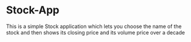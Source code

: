 # Stock-App
This is a simple Stock application which lets you choose the name of the stock and then shows its closing price and its volume price over a decade
